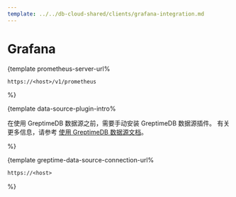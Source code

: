 ```yaml
---
template: ../../db-cloud-shared/clients/grafana-integration.md
---
```

# Grafana

<docs-template>

{template prometheus-server-url%

```txt
https://<host>/v1/prometheus
```

%}

{template data-source-plugin-intro%

在使用 GreptimeDB 数据源之前，需要手动安装 GreptimeDB 数据源插件。
有关更多信息，请参考 [使用 GreptimeDB 数据源文档](https://docs.greptime.cn/user-guide/clients/grafana#greptimedb-数据源插件)。

%}

{template greptime-data-source-connection-url%

```txt
https://<host>
```

%}

</docs-template>
